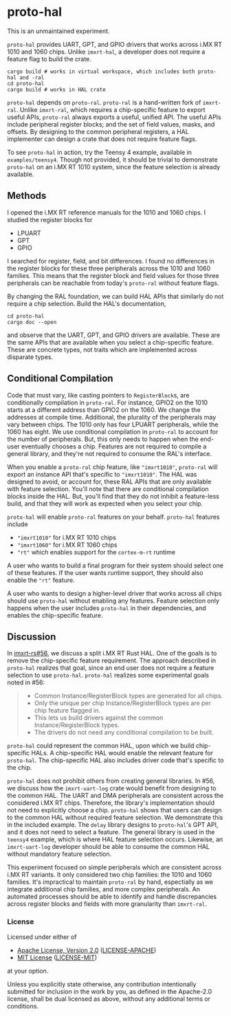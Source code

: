 # proto-hal

This is an unmaintained experiment.

`proto-hal` provides UART, GPT, and GPIO drivers
that works across i.MX RT 1010 and 1060 chips. Unlike `imxrt-hal`, a developer
does not require a feature flag to build the crate.

```
cargo build # works in virtual workspace, which includes both proto-hal and -ral
cd proto-hal
cargo build # works in HAL crate
```

`proto-hal` depends on `proto-ral`. `proto-ral` is a hand-written fork of
`imxrt-ral`. Unlike `imxrt-ral`, which requires a chip-specific feature to
export useful APIs, `proto-ral` always exports a useful, unified API. The useful
APIs include peripheral register blocks; and the set of field values, masks, and
offsets. By designing to the common peripheral registers, a HAL implementer can
design a crate that does not require feature flags.

To see `proto-hal` in action, try the Teensy 4 example, available in `examples/teensy4`.
Though not provided, it should be trivial to demonstrate `proto-hal` on an i.MX RT 1010
system, since the feature selection is already available.

## Methods

I opened the i.MX RT reference manuals for the 1010 and 1060 chips. I studied the
register blocks for

- LPUART
- GPT
- GPIO

I searched for register, field, and bit differences. I found no differences in
the register blocks for these three peripherals across the 1010 and 1060 families.
This means that the register block and field values for those three peripherals can be reachable
from today's `proto-ral` without feature flags.

By changing the RAL foundation, we can build HAL APIs that similarly do not require
a chip selection. Build the HAL's documentation,

```
cd proto-hal
cargo doc --open
```

and observe that the UART, GPT, and GPIO drivers are available. These are the same
APIs that are available when you select a chip-specific feature. These are concrete
types, not traits which are implemented across disparate types.

## Conditional Compilation

Code that must vary, like casting pointers to `RegisterBlock`s, are
conditionally compilation in `proto-ral`. For instance, GPIO2 
on the 1010 starts at a different
address than GPIO2 on the 1060. We change the addresses at compile time.
Additional, the plurality of the peripherals may vary between chips. The 1010
only has four LPUART peripherals, while the 1060 has eight. We use conditional
compilation in `proto-ral` to account for the number of peripherals. But, this
only needs to happen when the end-user eventually chooses a chip. Features are not
required to compile a general library, and they're not required to consume
the RAL's interface.

When you enable a `proto-ral` chip feature, like `"imxrt1010"`, `proto-ral` will
export an instance API that's specific to `"imxrt1010"`. The HAL was designed
to avoid, or account for, these RAL APIs that are only available with feature selection.
You'll note that there are conditional compilation blocks
inside the HAL. But, you'll find that they do not inhibit a feature-less build, and
that they will work as expected when you select your chip.

`proto-hal` will enable `proto-ral` features on your behalf. `proto-hal` features
include

- `"imxrt1010"` for i.MX RT 1010 chips
- `"imxrt1060"` for i.MX RT 1060 chips
- `"rt"` which enables support for the `cortex-m-rt` runtime

A user who wants to build a final program for their system should select one of these features.
If the user wants runtime support, they should also enable the `"rt"` feature.

A user who wants to design a higher-level driver that works across all chips should
use `proto-hal` without enabling any features. Feature selection only happens when the user
includes `proto-hal` in their dependencies, and enables the chip-specific feature.

## Discussion

In [imxrt-rs#56](https://github.com/imxrt-rs/imxrt-rs/issues/56), we discuss a split i.MX RT Rust HAL. One
of the goals is to remove the chip-specific feature requirement. The approach described
in `proto-hal` realizes that goal, since an end user does not require a feature selection to
use `proto-hal`. `proto-hal` realizes some experimental goals noted in #56:

> - Common Instance/RegisterBlock types are generated for all chips.
> - Only the unique per chip Instance/RegisterBlock types are per chip feature flagged in.
> - This lets us build drivers against the common Instance/RegisterBlock types.
> - The drivers do not need any conditional compilation to be built.

`proto-hal` could represent the common HAL, upon which we build chip-specific HALs. A
chip-specific HAL would enable the relevant feature for `proto-hal`. The chip-specific
HAL also includes driver code that's specific to the chip.

`proto-hal` does not prohibit others from creating general libraries. In #56,
we discuss how the `imxrt-uart-log` crate would benefit from designing to the common HAL.
The UART and DMA peripherals are consistent across the considered i.MX RT chips. Therefore, the
library's implementation should not need to explicitly choose a chip. `proto-hal` shows that
users can design to the common HAL without required feature selection.
We demonstrate this in the included example.
The `delay` library designs to `proto-hal`'s GPT API, and it does not need to select a feature.
The general library is used in the `teensy4` example, which is where HAL feature selection
occurs. Likewise, an `imxrt-uart-log` developer should be able to consume the common HAL without
mandatory feature selection.

This experiment focused on simple peripherals which are consistent across i.MX RT variants. It
only considered two chip families: the 1010 and 1060 families. It's impractical to maintain
`proto-ral` by hand, espectially as we integrate additional chip families, and more complex
peripherals. An automated processes should be able to identify and handle discrepancies across register blocks
and fields with more granularity than `imxrt-ral`.

### License

Licensed under either of

- [Apache License, Version 2.0](http://www.apache.org/licenses/LICENSE-2.0) ([LICENSE-APACHE](./LICENSE-APACHE))
- [MIT License](http://opensource.org/licenses/MIT) ([LICENSE-MIT](./LICENSE-MIT))

at your option.

Unless you explicitly state otherwise, any contribution intentionally submitted
for inclusion in the work by you, as defined in the Apache-2.0 license, shall be
dual licensed as above, without any additional terms or conditions.
